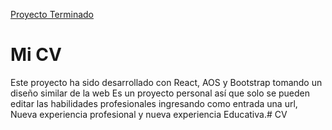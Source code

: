 
[Proyecto Terminado](https://kevinvillajim.github.io/CV/)

# Mi CV

Este proyecto ha sido desarrollado con React, AOS y Bootstrap tomando un diseño similar de la web
Es un proyecto personal así que solo se pueden editar las habilidades profesionales ingresando como entrada una url,
Nueva experiencia profesional y nueva experiencia Educativa.# CV
